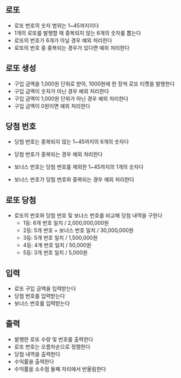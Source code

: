 
## 로또
- 로또 번호의 숫자 범위는 1~45까지이다
- 1개의 로또를 발행할 때 중복되지 않는 6개의 숫자를 뽑는다
- 로또의 번호가 6개가 아닐 경우 예외 처리한다
- 로또의 번호 중 중복되는 경우가 있다면 예외 처리한다

## 로또 생성
- 구입 금액을 1,000원 단위로 받아, 1000원에 한 장씩 로또 티켓을 발행한다
- 구입 금액이 숫자가 아닌 경우 예외 처리한다
- 구입 금액이 1,000원 단위가 아닌 경우 예외 처리한다
- 구입 금액이 0원이면 예외 처리한다

## 당첨 번호
- 당첨 번호는 중복되지 않는 1~45까지의 6개의 숫자다
- 당첨 번호가 중복되는 경우 예외 처리한다


- 보너스 번호는 당첨 번호를 제외한 1~45까지의 1개의 숫자다
- 보너스 번호가 당첨 번호와 중복되는 경우 예외 처리한다

## 로또 당첨
- 로또의 번호와 당첨 번호 및 보너스 번호를 비교해 당첨 내역을 구한다
  - 1등: 6개 번호 일치 / 2,000,000,000원
  - 2등: 5개 번호 + 보너스 번호 일치 / 30,000,000원
  - 3등: 5개 번호 일치 / 1,500,000원
  - 4등: 4개 번호 일치 / 50,000원
  - 5등: 3개 번호 일치 / 5,000원

## 입력
- 로또 구입 금액을 입력받는다
- 당첨 번호를 입력받는다
- 보너스 번호를 입력받는다

## 출력
- 발행한 로또 수량 및 번호를 출력한다
- 로또 번호는 오름차순으로 정렬한다
- 당첨 내역을 출력한다
- 수익률을 출력한다
- 수익률을 소수점 둘째 자리에서 반올림한다
